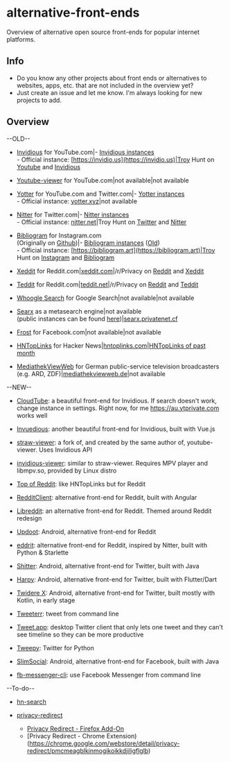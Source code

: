 # alternative-front-ends
Overview of alternative open source front-ends for popular internet platforms.

## Info
* Do you know any other projects about front ends or alternatives to websites, apps, etc. that are not included in the overview yet?
* Just create an issue and let me know. I'm always looking for new projects to add.

## Overview

--OLD--

- [Invidious](https://github.com/iv-org/invidious) for YouTube.com|- [Invidious instances](https://github.com/iv-org/documentation/blob/master/Invidious-Instances.md)<br>- Official instance: [https://invidio.us](https://invidio.us)|Troy Hunt on [Youtube](https://www.youtube.com/user/troyhuntdotcom/videos) and [Invidious](https://invidio.us/channel/troyhuntdotcom)

- [Youtube-viewer](https://github.com/trizen/youtube-viewer) for YouTube.com|not available|not available

- [Yotter](https://github.com/ytorg/Yotter) for YouTube.com and Twitter.com|- [Yotter instances](https://github.com/ytorg/Yotter#public-instances)<br>- Official instance: [yotter.xyz](https://yotter.xyz)|not available

- [Nitter](https://github.com/zedeus/nitter) for Twitter.com|- [Nitter instances](https://github.com/zedeus/nitter/wiki/Instances)<br>- Official instance: [nitter.net](https://nitter.net/)|Troy Hunt on [Twitter](https://twitter.com/troyhunt) and [Nitter](https://nitter.net/troyhunt)

- [Bibliogram](https://sr.ht/~cadence/bibliogram/) for Instagram.com<br>(Originally on [Github](https://github.com/cloudrac3r/bibliogram))|- [Bibliogram instances](https://git.sr.ht/~cadence/bibliogram-docs/tree/master/docs/Instances.md) ([Old](https://github.com/cloudrac3r/bibliogram/wiki/Instances))<br>- Official instance: [https://bibliogram.art](https://bibliogram.art)|Troy Hunt on [Instagram](https://www.instagram.com/troyhunt/) and [Bibliogram](https://bibliogram.art/u/troyhunt)

- [Xeddit](https://github.com/ErlingMK/Xeddit) for Reddit.com|[xeddit.com](https://www.xeddit.com/)|/r/Privacy on [Reddit](https://www.reddit.com/r/privacy/) and [Xeddit](https://www.xeddit.com/r/privacy/)

- [Teddit](https://codeberg.org/teddit/teddit) for Reddit.com|[teddit.net](https://teddit.net/)|/r/Privacy on [Reddit](https://www.reddit.com/r/privacy/) and [Teddit](https://teddit.net/r/privacy)

- [Whoogle Search](https://github.com/benbusby/whoogle-search) for Google Search|not available|not available

- [Searx](https://github.com/searx/searx) as a metasearch engine|not available<br>(public instances can be found [here](https://searx.space/))|[searx.privatenet.cf](https://searx.privatenet.cf/)

- [Frost](https://github.com/AllanWang/Frost-for-Facebook) for Facebook.com|not available|not available

- [HNTopLinks](https://github.com/eguller/hntoplinks) for Hacker News|[hntoplinks.com](http://www.hntoplinks.com/)|[HNTopLinks of past month](http://www.hntoplinks.com/month)

- [MediathekViewWeb](https://github.com/mediathekview/mediathekviewweb) for German public-service television broadcasters (e.g. ARD, ZDF)|[mediathekviewweb.de](https://mediathekviewweb.de/)|not available


--NEW--


- [CloudTube](https://git.sr.ht/~cadence/cloudtube): a beautiful front-end for Invidious. If search doesn't work, change instance in settings. Right now, for me https://au.ytprivate.com works well

- [Invuedious](https://github.com/bocchilorenzo/invuedious): another beautiful front-end for Invidious, built with Vue.js

- [straw-viewer](https://github.com/trizen/straw-viewer): a fork of, and created by the same author of, youtube-viewer. Uses Invidious API

- [invidious-viewer](https://github.com/git-bruh/invidious-viewer): similar to straw-viewer. Requires MPV player and libmpv.so, provided by Linux distro

- [Top of Reddit](https://github.com/mgerb/top-of-reddit): like HNTopLinks but for Reddit

- [RedditClient](https://github.com/grey-r/RedditSharp): alternative front-end for Reddit, built with Angular

- [Libreddit](https://libredd.it/): an alternative front-end for Reddit. Themed around Reddit redesign

- [Updoot](https://github.com/adityam49/Updoot): Android, alternative front-end for Reddit

- [eddrit](https://github.com/corenting/eddrit): alternative front-end for Reddit, inspired by Nitter, built with Python & Starlette

- [Shitter](https://github.com/nuclearfog/Shitter): Android, alternative front-end for Twitter, built with Java

- [Harpy](https://github.com/robertodoering/harpy): Android, alternative front-end for Twitter, built with Flutter/Dart

- [Twidere X](https://github.com/TwidereProject/TwidereX-Android): Android, alternative front-end for Twitter, built mostly with Kotlin, in early stage

- [Tweeterr](https://github.com/sherwyn11/Tweeterr): tweet from command line

- [Tweet.app](https://github.com/rhysd/tweet-app): desktop Twitter client that only lets one tweet and they can't see timeline so they can be more productive

- [Tweepy](https://github.com/tweepy/tweepy): Twitter for Python

- [SlimSocial](https://github.com/rignaneseleo/SlimSocial-for-Facebook): Android, alternative front-end for Facebook, built with Java

- [fb-messenger-cli](https://github.com/Alex-Rose/fb-messenger-cli): use Facebook Messenger from command line

--To-do--

- [hn-search](https://github.com/algolia/hn-search)

- [privacy-redirect](https://github.com/SimonBrazell/privacy-redirect)
  - [Privacy Redirect - Firefox Add-On](https://addons.mozilla.org/en-US/firefox/addon/privacy-redirect/)
  - [Privacy Redirect - Chrome Extension)(https://chrome.google.com/webstore/detail/privacy-redirect/pmcmeagblkinmogikoikkdjiligflglb)
